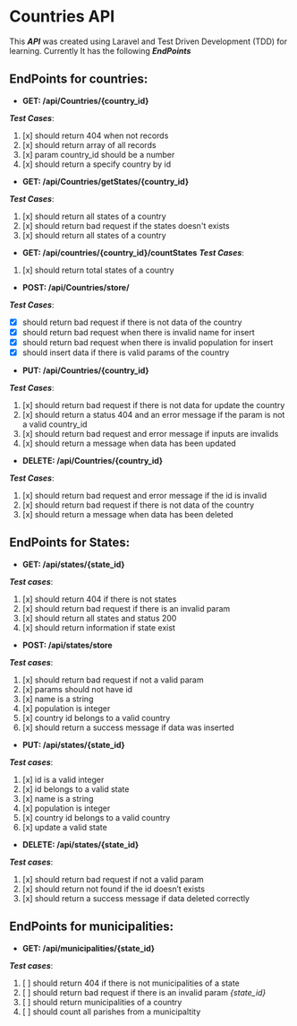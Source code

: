 # Countries API

This **_API_** was created using Laravel and Test Driven Development (TDD) for learning. Currently It has the following **_EndPoints_**

## EndPoints for countries:

-   **GET: /api/Countries/{country_id}**

**_Test Cases_**:

1.  [x] should return 404 when not records
1.  [x] should return array of all records
1.  [x] param country_id should be a number
1.  [x] should return a specify country by id

-   **GET: /api/Countries/getStates/{country_id}**

**_Test Cases_**:

1.  [x] should return all states of a country
1.  [x] should return bad request if the states doesn't exists
1.  [x] should return all states of a country

- **GET: /api/countries/{country_id}/countStates**
**_Test Cases_**:

1.  [x] should return total states of a country 

-   **POST: /api/Countries/store/**

**_Test Cases_**:

- [x]  should return bad request if there is not data of the country
- [x]  should return bad request when there is invalid name for insert
- [x]  should return bad request when there is invalid population for insert
- [x]  should insert data if there is valid params of the country

-   **PUT: /api/Countries/{country_id}**

**_Test Cases_**:

1.  [x] should return bad request if there is not data for update the country
1.  [x] should return a status 404 and an error message if the param is not a valid country_id
1.  [x] should return bad request and error message if inputs are invalids
1.  [x] should return a message when data has been updated

-   **DELETE: /api/Countries/{country_id}**

**_Test Cases_**:

1. [x]  should return bad request and error message if the id is invalid
1. [x]  should return bad request if there is not data of the country
1. [x]  should return a message when data has been deleted
## EndPoints for States:

-   **GET: /api/states/{state_id}**

**_Test cases_**:

1.  [x] should return 404 if there is not states
1.  [x] should return bad request if there is an invalid param 
1.  [x] should return all states and status 200 
1.  [x] should return information if state exist 

-   **POST: /api/states/store**

**_Test cases_**:

1.  [x] should return bad request if not a valid param
1.  [x] params should not have id 
1.  [x] name is a string
1.  [x] population is integer
1.  [x] country id belongs to a valid country
1.  [x] should return a success message if data was inserted

-   **PUT: /api/states/{state_id}**

**_Test cases_**:

1.  [x] id is a valid integer 
1.  [x] id belongs to a valid state
1.  [x] name is a string
1.  [x] population is integer
1.  [x] country id belongs to a valid country
1.  [x] update a valid state

-   **DELETE: /api/states/{state_id}**

**_Test cases_**:

1.  [x]  should return bad request if not a valid param
1.  [x]  should return not found if the id doesn’t exists
1.  [x]  should return a success message if data deleted correctly

## EndPoints for municipalities:

-   **GET: /api/municipalities/{state_id}**

**_Test cases_**:

1.  [ ] should return 404 if there is not municipalities of a state
1.  [ ] should return bad request if there is an invalid param _{state_id}_
1.  [ ] should return municipalities of a country 
1.  [ ] should count all parishes from a municipaltity

